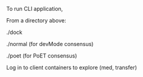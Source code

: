 To run CLI application,

From a directory above:

./dock

./normal  (for devMode consensus)

./poet    (for PoET consensus)



Log in to client containers to explore (med, transfer)

